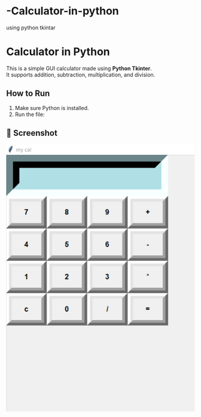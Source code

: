 # -Calculator-in-python
using python tkintar
# Calculator in Python

This is a simple GUI calculator made using **Python Tkinter**.  
It supports addition, subtraction, multiplication, and division.

## How to Run
1. Make sure Python is installed.
2. Run the file:
## 📸 Screenshot

![App Screenshot](screenshot.png)
